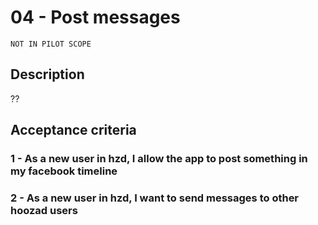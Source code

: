 # 04 - Post messages

```
NOT IN PILOT SCOPE
```

## Description
??

## Acceptance criteria

### 1 - As a new user in hzd, I allow the app to post something in my facebook timeline  

### 2 - As a new user in hzd, I want to send messages to other hoozad users 
